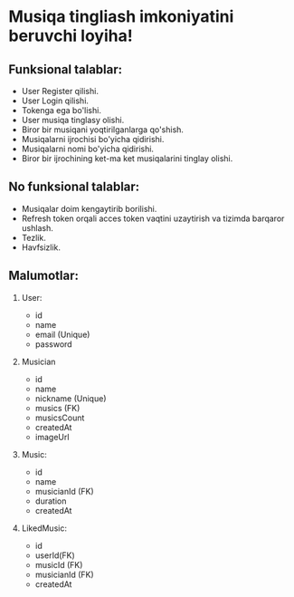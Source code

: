 # Musiqa tingliash imkoniyatini beruvchi loyiha!

## Funksional talablar:
- User Register qilishi.
- User Login qilishi.
- Tokenga ega bo'lishi.
- User musiqa tinglasy olishi.
- Biror bir musiqani yoqtirilganlarga qo'shish.
- Musiqalarni ijrochisi bo'yicha qidirishi.
- Musiqalarni nomi bo'yicha qidirishi.
- Biror bir ijrochining ket-ma ket musiqalarini tinglay olishi.

## No funksional talablar:
- Musiqalar doim kengaytirib borilishi.
- Refresh token orqali acces token vaqtini uzaytirish va tizimda barqaror ushlash.
- Tezlik.
- Havfsizlik.


## Malumotlar:

1. User:
    - id
    - name
    - email (Unique)
    - password


2.  Musician
    - id
    - name
    - nickname (Unique)
    - musics (FK)
    - musicsCount
    - createdAt
    - imageUrl

3. Music:
    - id
    - name
    - musicianId (FK)
    - duration
    - createdAt

4. LikedMusic:
    - id
    - userId(FK)
    - musicId (FK)
    - musicianId (FK)
    - createdAt
